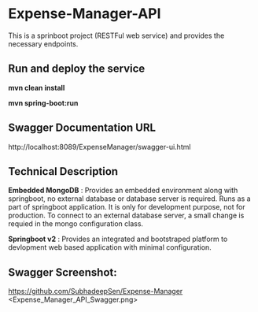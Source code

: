# Expense-Manager-API

This is a sprinboot project (RESTFul web service) and provides the necessary endpoints. 

## Run and deploy the service

**mvn clean install**

**mvn spring-boot:run**

## Swagger Documentation URL

http://localhost:8089/ExpenseManager/swagger-ui.html

## Technical Description

**Embedded MongoDB** : Provides an embedded environment along with springboot, no external database or database server is required. Runs as a part of springboot application. It is only for development purpose, not for production. 
To connect to an external database server, a small change is requied in the mongo configuration class.

**Springboot v2** : Provides an integrated and bootstraped platform to devlopment web based application with minimal configuration.

## Swagger Screenshot: 
https://github.com/SubhadeepSen/Expense-Manager  <Expense_Manager_API_Swagger.png>

